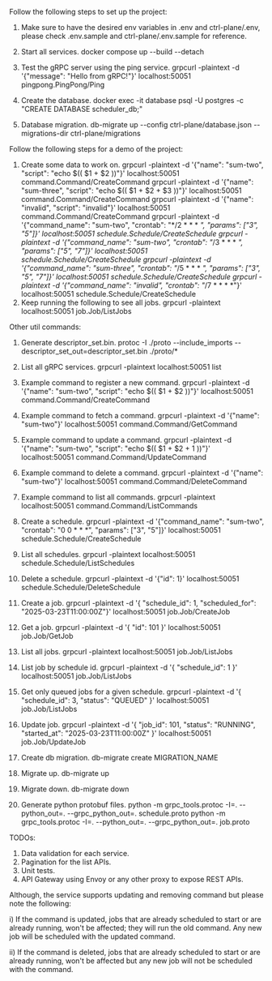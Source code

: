 Follow the following steps to set up the project:

1.  Make sure to have the desired env variables in .env and
    ctrl-plane/.env, please check .env.sample and
    ctrl-plane/.env.sample for reference.

2.  Start all services.
    docker compose up --build --detach

3.  Test the gRPC server using the ping service.
    grpcurl -plaintext -d '{"message": "Hello from gRPC!"}' localhost:50051 pingpong.PingPong/Ping

4.  Create the database.
    docker exec -it database psql -U postgres -c "CREATE DATABASE scheduler_db;"

5.  Database migration.
    db-migrate up --config ctrl-plane/database.json --migrations-dir ctrl-plane/migrations

Follow the following steps for a demo of the project:

1.  Create some data to work on.
    grpcurl -plaintext -d '{"name": "sum-two", "script": "echo $(( $1 + $2 ))"}' localhost:50051 command.Command/CreateCommand
    grpcurl -plaintext -d '{"name": "sum-three", "script": "echo $(( $1 + $2 + $3 ))"}' localhost:50051 command.Command/CreateCommand
    grpcurl -plaintext -d '{"name": "invalid", "script": "invalid"}' localhost:50051 command.Command/CreateCommand
    grpcurl -plaintext -d '{"command_name": "sum-two", "crontab": "*/2 * * * *", "params": ["3", "5"]}' localhost:50051 schedule.Schedule/CreateSchedule
    grpcurl -plaintext -d '{"command_name": "sum-two", "crontab": "*/3 * * * *", "params": ["5", "7"]}' localhost:50051 schedule.Schedule/CreateSchedule
    grpcurl -plaintext -d '{"command_name": "sum-three", "crontab": "*/5 * * * *", "params": ["3", "5", "7"]}' localhost:50051 schedule.Schedule/CreateSchedule
    grpcurl -plaintext -d '{"command_name": "invalid", "crontab": "*/7 * * * *"}' localhost:50051 schedule.Schedule/CreateSchedule
2.  Keep running the following to see all jobs.
    grpcurl -plaintext localhost:50051 job.Job/ListJobs

Other util commands:

1. Generate descriptor_set.bin.
   protoc -I ./proto --include_imports --descriptor_set_out=descriptor_set.bin ./proto/\*

2. List all gRPC services.
   grpcurl -plaintext localhost:50051 list

3. Example command to register a new command.
   grpcurl -plaintext -d '{"name": "sum-two", "script": "echo $(( $1 + $2 ))"}' localhost:50051 command.Command/CreateCommand

4. Example command to fetch a command.
   grpcurl -plaintext -d '{"name": "sum-two"}' localhost:50051 command.Command/GetCommand

5. Example command to update a command.
   grpcurl -plaintext -d '{"name": "sum-two", "script": "echo $(( $1 + $2 + 1 ))"}' localhost:50051 command.Command/UpdateCommand

6. Example command to delete a command.
   grpcurl -plaintext -d '{"name": "sum-two"}' localhost:50051 command.Command/DeleteCommand

7. Example command to list all commands.
   grpcurl -plaintext localhost:50051 command.Command/ListCommands

8. Create a schedule.
   grpcurl -plaintext -d '{"command_name": "sum-two", "crontab": "0 0 * * *", "params": ["3", "5"]}' localhost:50051 schedule.Schedule/CreateSchedule

9. List all schedules.
   grpcurl -plaintext localhost:50051 schedule.Schedule/ListSchedules

10. Delete a schedule.
    grpcurl -plaintext -d '{"id": 1}' localhost:50051 schedule.Schedule/DeleteSchedule

11. Create a job.
    grpcurl -plaintext -d '{ "schedule_id": 1, "scheduled_for": "2025-03-23T11:00:00Z"}' localhost:50051 job.Job/CreateJob

12. Get a job.
    grpcurl -plaintext -d '{ "id": 101 }' localhost:50051 job.Job/GetJob

13. List all jobs.
    grpcurl -plaintext localhost:50051 job.Job/ListJobs

14. List job by schedule id.
    grpcurl -plaintext -d '{ "schedule_id": 1 }' localhost:50051 job.Job/ListJobs

15. Get only queued jobs for a given schedule.
    grpcurl -plaintext -d '{ "schedule_id": 3, "status": "QUEUED" }' localhost:50051 job.Job/ListJobs

16. Update job.
    grpcurl -plaintext -d '{ "job_id": 101, "status": "RUNNING", "started_at": "2025-03-23T11:00:00Z" }' localhost:50051 job.Job/UpdateJob

17. Create db migration.
    db-migrate create MIGRATION_NAME

18. Migrate up.
    db-migrate up

19. Migrate down.
    db-migrate down

20. Generate python protobuf files.
    python -m grpc_tools.protoc -I=. --python_out=. --grpc_python_out=. schedule.proto
    python -m grpc_tools.protoc -I=. --python_out=. --grpc_python_out=. job.proto

TODOs:

1. Data validation for each service.
2. Pagination for the list APIs.
3. Unit tests.
4. API Gateway using Envoy or any other proxy to expose REST APIs.

Although, the service supports updating and removing command
but please note the following:

i) If the command is updated, jobs that are already scheduled
to start or are already running, won't be affected; they will
run the old command. Any new job will be scheduled with the
updated command.

ii) If the command is deleted, jobs that are already scheduled
to start or are already running, won't be affected but any new
job will not be scheduled with the command.
